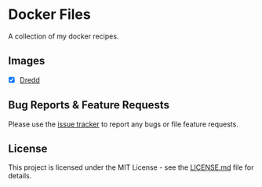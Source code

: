Docker Files
===========
A collection of my docker recipes.

## Images
- [x] [Dredd](dredd/README.md)

## Bug Reports & Feature Requests
Please use the [issue tracker][link-issue-tracker] to report any bugs or file feature requests.

## License
This project is licensed under the MIT License - see the [LICENSE.md](LICENSE.md) file for details.

[link-issue-tracker]: https://github.com/o5/docker-files/issues
